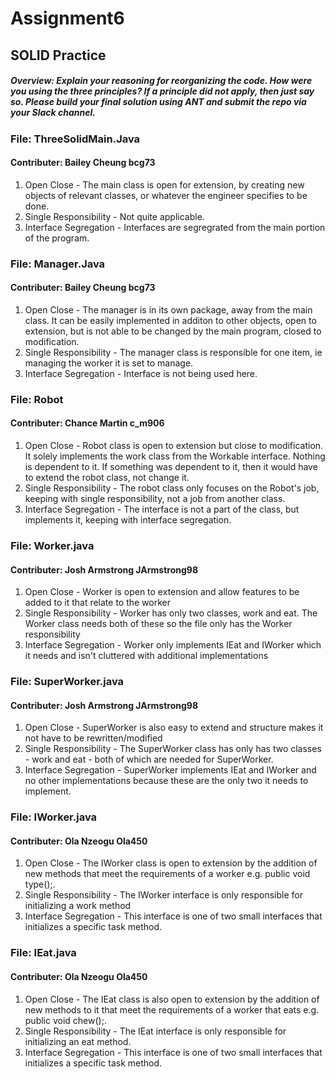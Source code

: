 # Assignment6
## SOLID Practice

##### Overview: Explain your reasoning for reorganizing the code. How were you using the three principles? If a principle did not apply, then just say so. Please build your final solution using ANT and submit the repo via your Slack channel. 

### File: ThreeSolidMain.Java
#### Contributer: Bailey Cheung bcg73
1. Open Close - The main class is open for extension, by creating new objects of relevant classes, or whatever the engineer specifies to be done. 
2. Single Responsibility - Not quite applicable. 
3. Interface Segregation - Interfaces are segregrated from the main portion of the program.

### File: Manager.Java
#### Contributer: Bailey Cheung bcg73
1. Open Close - The manager is in its own package, away from the main class. It can be easily implemented in additon to other objects, open to extension, but is not able to be changed by the main program, closed to modification. 
2. Single Responsibility - The manager class is responsible for one item, ie managing the worker it is set to manage.
3. Interface Segregation - Interface is not being used here. 

### File: Robot
#### Contributer: Chance Martin c_m906
1. Open Close - Robot class is open to extension but close to modification. It solely implements the work class from the Workable interface. Nothing is dependent to it. 
If something was dependent to it, then it would have to extend the robot class, not change it.
2. Single Responsibility - The robot class only focuses on the Robot's job, keeping with single responsibility, not a job from another class.
3. Interface Segregation - The interface is not a part of the class, but implements it, keeping with interface segregation.

### File: Worker.java
#### Contributer: Josh Armstrong JArmstrong98
1. Open Close - Worker is open to extension and allow features to be added to it that relate to the worker
2. Single Responsibility - Worker has only two classes, work and eat. The Worker class needs both of these so the file only has the Worker responsibility
3. Interface Segregation - Worker only implements IEat and IWorker which it needs and isn't cluttered with additional implementations

### File: SuperWorker.java
#### Contributer: Josh Armstrong JArmstrong98
1. Open Close - SuperWorker is also easy to extend and structure makes it not have to be rewritten/modified
2. Single Responsibility - The SuperWorker class has only has two classes - work and eat - both of which are needed for SuperWorker. 
3. Interface Segregation - SuperWorker implements IEat and IWorker and no other implementations because these are the only two it needs to implement.

### File: IWorker.java
#### Contributer: Ola Nzeogu Ola450
1. Open Close - The IWorker class is open to extension by the addition of new methods that meet the requirements of a worker e.g. public void type();.
2. Single Responsibility - The IWorker interface is only responsible for initializing a work method
3. Interface Segregation - This interface is one of two small interfaces that initializes a specific task method.

### File: IEat.java
#### Contributer: Ola Nzeogu Ola450
1. Open Close - The IEat class is also open to extension by the addition of new methods to it that meet the requirements of a worker that eats e.g. public void chew();.
2. Single Responsibility - The IEat interface is only responsible for initializing an eat method.
3. Interface Segregation - This interface is one of two small interfaces that initializes a specific task method.
